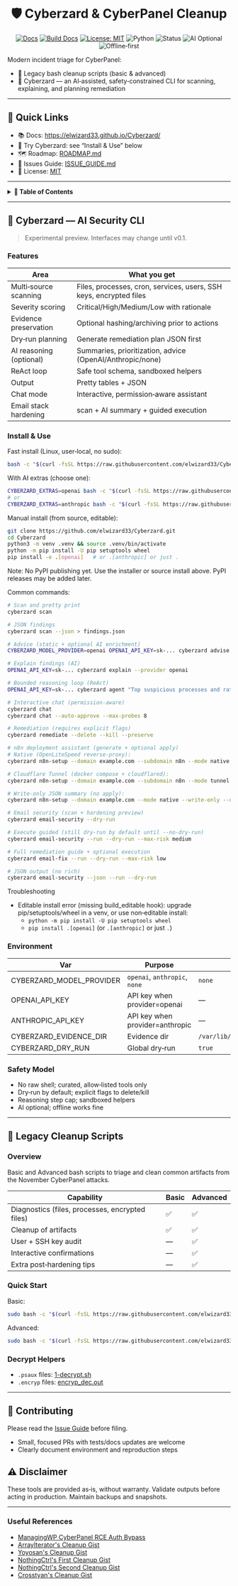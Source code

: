 <div align="center">

# 🛡️ Cyberzard & CyberPanel Cleanup

[![Docs](https://img.shields.io/badge/docs-Starlight%20Site-0b7285?logo=astro)](https://elwizard33.github.io/Cyberzard/)
[![Build Docs](https://github.com/elwizard33/Cyberzard/actions/workflows/deploy-docs.yml/badge.svg)](https://github.com/elwizard33/Cyberzard/actions/workflows/deploy-docs.yml)
[![License: MIT](https://img.shields.io/badge/License-MIT-green.svg)](LICENSE)
![Python](https://img.shields.io/badge/Python-3.10%2B-3776AB?logo=python)
![Status](https://img.shields.io/badge/Status-Alpha-orange)
![AI Optional](https://img.shields.io/badge/AI-Optional-7c3aed)
![Offline‑first](https://img.shields.io/badge/Mode-Offline--first-495057)

</div>

Modern incident triage for CyberPanel:
- 🧰 Legacy bash cleanup scripts (basic & advanced)
- 🤖 Cyberzard — an AI‑assisted, safety‑constrained CLI for scanning, explaining, and planning remediation

---

## 🔗 Quick Links

- 📚 Docs: https://elwizard33.github.io/Cyberzard/
- 🧪 Try Cyberzard: see “Install & Use” below
- 🗺️ Roadmap: [ROADMAP.md](./ROADMAP.md)
- 🐞 Issues Guide: [ISSUE_GUIDE.md](./ISSUE_GUIDE.md)
- 📜 License: [MIT](./LICENSE)

---

<details>
<summary><strong>📖 Table of Contents</strong></summary>

- [Cyberzard — AI Security CLI](#-cyberzard--ai-security-cli)
  - [Features](#features)
  - [Install & Use](#install--use)
  - [Environment](#environment)
  - [Safety Model](#safety-model)
- [🧰 Legacy Cleanup Scripts](#-legacy-cleanup-scripts)
  - [Overview](#overview)
  - [Quick Start](#quick-start)
  - [Advanced vs Basic](#advanced-vs-basic)
  - [Decrypt Helpers](#decrypt-helpers)
- [🤝 Contributing](#-contributing)
- [⚠️ Disclaimer](#️-disclaimer)

</details>

---

## 🤖 Cyberzard — AI Security CLI

> Experimental preview. Interfaces may change until v0.1.

### Features

| Area | What you get |
|---|---|
| Multi‑source scanning | Files, processes, cron, services, users, SSH keys, encrypted files |
| Severity scoring | Critical/High/Medium/Low with rationale |
| Evidence preservation | Optional hashing/archiving prior to actions |
| Dry‑run planning | Generate remediation plan JSON first |
| AI reasoning (optional) | Summaries, prioritization, advice (OpenAI/Anthropic/none) |
| ReAct loop | Safe tool schema, sandboxed helpers |
| Output | Pretty tables + JSON |
| Chat mode | Interactive, permission‑aware assistant | Focused on CyberPanel |
| Email stack hardening | scan + AI summary + guided execution | `email-security`, `email-fix` |

### Install & Use

Fast install (Linux, user‑local, no sudo):

```bash
bash -c "$(curl -fsSL https://raw.githubusercontent.com/elwizard33/Cyberzard/main/scripts/install.sh)"
```

With AI extras (choose one):

```bash
CYBERZARD_EXTRAS=openai bash -c "$(curl -fsSL https://raw.githubusercontent.com/elwizard33/Cyberzard/main/scripts/install.sh)"
# or
CYBERZARD_EXTRAS=anthropic bash -c "$(curl -fsSL https://raw.githubusercontent.com/elwizard33/Cyberzard/main/scripts/install.sh)"
```

Manual install (from source, editable):

```bash
git clone https://github.com/elwizard33/Cyberzard.git
cd Cyberzard
python3 -m venv .venv && source .venv/bin/activate
python -m pip install -U pip setuptools wheel
pip install -e .[openai]   # or .[anthropic] or just .
```

Note: No PyPI publishing yet. Use the installer or source install above. PyPI releases may be added later.

Common commands:

```bash
# Scan and pretty print
cyberzard scan

# JSON findings
cyberzard scan --json > findings.json

# Advice (static + optional AI enrichment)
CYBERZARD_MODEL_PROVIDER=openai OPENAI_API_KEY=sk-... cyberzard advise

# Explain findings (AI)
OPENAI_API_KEY=sk-... cyberzard explain --provider openai

# Bounded reasoning loop (ReAct)
OPENAI_API_KEY=sk-... cyberzard agent "Top suspicious processes and rationale" --steps 4

# Interactive chat (permission‑aware)
cyberzard chat
cyberzard chat --auto-approve --max-probes 8

# Remediation (requires explicit flags)
cyberzard remediate --delete --kill --preserve

# n8n deployment assistant (generate + optional apply)
# Native (OpenLiteSpeed reverse-proxy):
cyberzard n8n-setup --domain example.com --subdomain n8n --mode native --basic-auth --out-dir ./out

# Cloudflare Tunnel (docker compose + cloudflared):
cyberzard n8n-setup --domain example.com --subdomain n8n --mode tunnel --out-dir ./out

# Write-only JSON summary (no apply):
cyberzard n8n-setup --domain example.com --mode native --write-only --out-dir ./out --overwrite

# Email security (scan + hardening preview)
cyberzard email-security --dry-run

# Execute guided (still dry-run by default until --no-dry-run)
cyberzard email-security --run --dry-run --max-risk medium

# Full remediation guide + optional execution
cyberzard email-fix --run --dry-run --max-risk low

# JSON output (no rich)
cyberzard email-security --json --run --dry-run
```

Troubleshooting
- Editable install error (missing build_editable hook): upgrade pip/setuptools/wheel in a venv, or use non‑editable install:
  - `python -m pip install -U pip setuptools wheel`
  - `pip install .[openai]` (or `.[anthropic]` or just `.`)


### Environment

| Var | Purpose | Default |
|---|---|---|
| CYBERZARD_MODEL_PROVIDER | `openai`, `anthropic`, `none` | `none` |
| OPENAI_API_KEY | API key when provider=openai | — |
| ANTHROPIC_API_KEY | API key when provider=anthropic | — |
| CYBERZARD_EVIDENCE_DIR | Evidence dir | `/var/lib/cyberzard/evidence` |
| CYBERZARD_DRY_RUN | Global dry‑run | `true` |

### Safety Model

- No raw shell; curated, allow‑listed tools only
- Dry‑run by default; explicit flags to delete/kill
- Reasoning step cap; sandboxed helpers
- AI optional; offline works fine

---

## 🧰 Legacy Cleanup Scripts

### Overview

Basic and Advanced bash scripts to triage and clean common artifacts from the November CyberPanel attacks.

| Capability | Basic | Advanced |
|---|---|---|
| Diagnostics (files, processes, encrypted files) | ✅ | ✅ |
| Cleanup of artifacts | ✅ | ✅ |
| User + SSH key audit | — | ✅ |
| Interactive confirmations | — | ✅ |
| Extra post‑hardening tips | — | ✅ |

### Quick Start

Basic:

```bash
sudo bash -c "$(curl -fsSL https://raw.githubusercontent.com/elwizard33/Cyberzard/main/scripts/wizard_cleanup.sh)"
```

Advanced:

```bash
sudo bash -c "$(curl -fsSL https://raw.githubusercontent.com/elwizard33/Cyberzard/main/scripts/advanced_wizard_cleanup.sh)"
```

### Decrypt Helpers

- `.psaux` files: [1-decrypt.sh](https://gist.github.com/gboddin/d78823245b518edd54bfc2301c5f8882/raw/d947f181e3a1297506668e347cf0dec24b7e92d1/1-decrypt.sh)
- `.encryp` files: [encryp_dec.out](https://github.com/v0idxyz/babukencrypdecrytor/raw/c71b409cf35469bb3ee0ad593ad48c9465890959/encryp_dec.out)

---

## 🤝 Contributing

Please read the [Issue Guide](ISSUE_GUIDE.md) before filing.

- Small, focused PRs with tests/docs updates are welcome
- Clearly document environment and reproduction steps

## ⚠️ Disclaimer

These tools are provided as‑is, without warranty. Validate outputs before acting in production. Maintain backups and snapshots.

---

### Useful References

- [ManagingWP CyberPanel RCE Auth Bypass](https://github.com/managingwp/cyberpanel-rce-auth-bypass)
- [ArrayIterator's Cleanup Gist](https://gist.github.com/ArrayIterator/ebd67a0b4862e6bfb5d021c9f9d8dcd3)
- [Yoyosan's Cleanup Gist](https://gist.github.com/yoyosan/5f88c1a023f006f952d7378bdc7bcf01)
- [NothingCtrl's First Cleanup Gist](https://gist.github.com/NothingCtrl/710a12db2acb01baf66e3b4572919743)
- [NothingCtrl's Second Cleanup Gist](https://gist.github.com/NothingCtrl/78a7a8f0b2c35ada80bf6d52ac4cfef0)
- [Crosstyan's Cleanup Gist](https://gist.github.com/crosstyan/93966e4ab9c85b038e85308df1c8b420)

